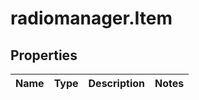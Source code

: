# radiomanager.Item

## Properties

Name | Type | Description | Notes
------------ | ------------- | ------------- | -------------



